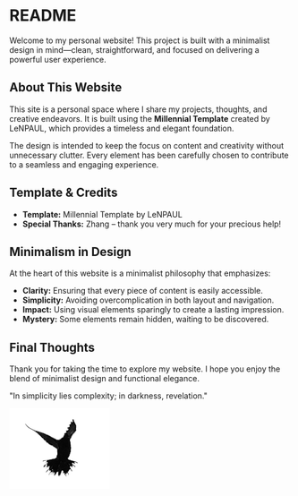 # README

Welcome to my personal website! This project is built with a minimalist design in mind—clean, straightforward, and focused on delivering a powerful user experience.

## About This Website

This site is a personal space where I share my projects, thoughts, and creative endeavors. It is built using the **Millennial Template** created by LeNPAUL, which provides a timeless and elegant foundation.

The design is intended to keep the focus on content and creativity without unnecessary clutter. Every element has been carefully chosen to contribute to a seamless and engaging experience.

## Template & Credits

- **Template:** Millennial Template by LeNPAUL
- **Special Thanks:** Zhang – thank you very much for your precious help!

## Minimalism in Design

At the heart of this website is a minimalist philosophy that emphasizes:
- **Clarity:** Ensuring that every piece of content is easily accessible.
- **Simplicity:** Avoiding overcomplication in both layout and navigation.
- **Impact:** Using visual elements sparingly to create a lasting impression.
- **Mystery:** Some elements remain hidden, waiting to be discovered.

## Final Thoughts

Thank you for taking the time to explore my website. I hope you enjoy the blend of minimalist design and functional elegance. 

"In simplicity lies complexity; in darkness, revelation."

![Logo](/assets/img/logo.png)
